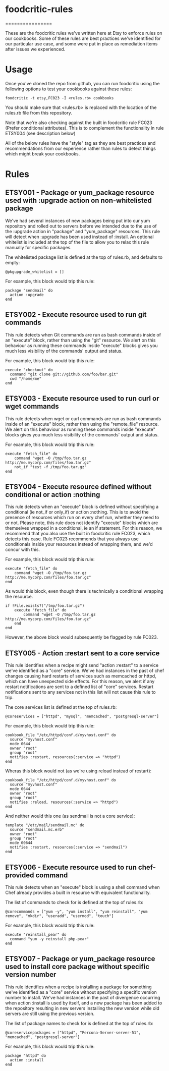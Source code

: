 # foodcritic-rules
================

These are the foodcritic rules we've written here at Etsy to enforce rules on our cookbooks. Some of these rules are  best practices we've identified for our particular use case, and some were put in place as remediation items after issues we experienced.

# Usage

Once you've cloned the repo from github, you can run foodcritic using the following options to test your cookbooks against these rules:

````
foodcritic -t etsy,FC023 -I <rules.rb> cookbooks
````
You should make sure that <rules.rb> is replaced with the location of the rules.rb file from this repository.

Note that we're also checking against the built in foodcritic rule FC023 (Prefer conditional attributes). This is to complement the functionality in rule ETSY004 (see description below)

All of the below rules have the "style" tag as they are best practices and recommendations from our experience rather than rules to detect things which might break your cookbooks.

# Rules

## ETSY001 - Package or yum_package resource used with :upgrade action on non-whitelisted package

We've had several instances of new packages being put into our yum repository and rolled out to servers before we intended due to the use of the :upgrade action in "package" and "yum_package" resources. This rule will detect when :upgrade has been used instead of :install. An optional whitelist is included at the top of the file to allow you to relax this rule manually for specific packages.

The whitelisted package list is defined at the top of rules.rb, and defaults to empty:

````
@pkgupgrade_whitelist = []
````

For example, this block would trip this rule:

````
package "sendmail" do
  action :upgrade
end
````

## ETSY002 - Execute resource used to run git commands

This rule detects when Git commands are run as bash commands inside of an "execute" block, rather than using the "git" resource. We alert on this behaviour as running these commands inside "execute" blocks gives you much less visibility of the commands' output and status.


For example, this block would trip this rule:

````
execute "checkout" do
  command "git clone git://github.com/foo/bar.git"
  cwd "/home/me"
end

````

## ETSY003 - Execute resource used to run curl or wget commands

This rule detects when wget or curl commands are run as bash commands inside of an "execute" block, rather than using the "remote_file" resource. We alert on this behaviour as running these commands inside "execute" blocks gives you much less visibility of the commands' output and status.

For example, this block would trip this rule:

````
execute "fetch_file" do
    command "wget -O /tmp/foo.tar.gz http://me.mycorp.com/files/foo.tar.gz"
    not_if "test -f /tmp/foo.tar.gz"
end

````

## ETSY004 - Execute resource defined without conditional or action :nothing

This rule detects when an "execute" block is defined without specifying a conditional (ie not_if or only_if) or action :nothing. This is to avoid the presence of resources which run on every chef run, whether they need to or not. Please note, this rule does not identify "execute" blocks which are themselves wrapped in a conditional, ie an if statement. For this reason, we recommend that you also use the built in foodcritic rule FC023, which detects this case. Rule FC023 recommends that you always use conditionals inside your resources instead of wrapping them, and we'd concur with this.

For example, this block would trip this rule:

````
execute "fetch_file" do
    command "wget -O /tmp/foo.tar.gz http://me.mycorp.com/files/foo.tar.gz"
end
````

As would this block, even though there is technically a conditional wrapping the resource.

````
if !File.exists?("/tmp/foo.tar.gz")
    execute "fetch_file" do
        command "wget -O /tmp/foo.tar.gz http://me.mycorp.com/files/foo.tar.gz"
    end
end
````
However, the above block would subsequently be flagged by rule FC023.

## ETSY005 - Action :restart sent to a core service

This rule identifies when a recipe might send "action :restart" to a service we've identified as a "core" service. We've had instances in the past of chef changes causing hard restarts of services such as memcached or httpd, which can have unexpected side effects. For this reason, we alert if any restart notifications are sent to a defined list of "core" services. Restart notifications sent to any services not in this list will not cause this rule to trip.

The core services list is defined at the top of rules.rb:

````
@coreservices = ["httpd", "mysql", "memcached", "postgresql-server"]
````

For example, this block would trip this rule:
````
cookbook_file "/etc/httpd/conf.d/myvhost.conf" do
  source "myvhost.conf"
  mode 0644
  owner "root"
  group "root"
  notifies :restart, resources(:service => "httpd")
end
````

Wheras this block would not (as we're using reload instead of restart):

````
cookbook_file "/etc/httpd/conf.d/myvhost.conf" do
  source "myvhost.conf"
  mode 0644
  owner "root"
  group "root"
  notifies :reload, resources(:service => "httpd")
end
````

And neither would this one (as sendmail is not a core service):

````
template "/etc/mail/sendmail.mc" do
  source "sendmail.mc.erb"
  owner "root"
  group "root"
  mode 00644
  notifies :restart, resources(:service => "sendmail")
end
````

## ETSY006 - Execute resource used to run chef-provided command

This rule detects when an "execute" block is using a shell command when Chef already provides a built in resource with equivalent functionality.

The list of commands to check for is defined at the top of rules.rb:

````
@corecommands = ["yum -y", "yum install", "yum reinstall", "yum remove", "mkdir", "useradd", "usermod", "touch"]
````

For example, this block would trip this rule:

````
execute "reinstall_pear" do
  command "yum -y reinstall php-pear"
end
````

## ETSY007 - Package or yum_package resource used to install core package without specific version number

This rule identifies when a recipe is installing a package for something we've identified as a "core" service without specifying a specific version number to install. We've had instances in the past of divergence occurring when action :install is used by itself, and a new package has been added to the repository resulting in new servers installing the new version while old servers are still using the previous version.

The list of package names to check for is defined at the top of rules.rb:

````
@coreservicepackages = ["httpd", "Percona-Server-server-51", "memcached", "postgresql-server"]
````

For example, this block would trip this rule:

````
package "httpd" do
  action :install
end
````